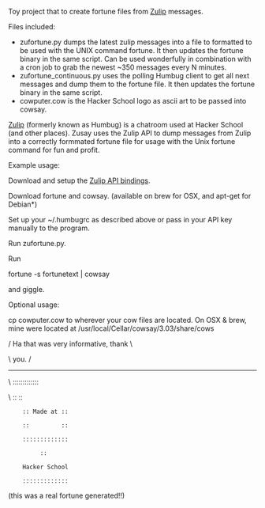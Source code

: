 Toy project that to create fortune files from <a href="http://www.zulip.com/">Zulip</a> messages. 

Files included:
* zufortune.py dumps the latest zulip messages into a file to formatted to be used with the UNIX command fortune. It then updates the fortune binary in the same script. Can be used wonderfully in combination with a cron job to grab the newest ~350 messages every N minutes.
* zufortune\_continuous.py uses the polling Humbug client to get all next messages and dump them to the fortune file. It then updates the fortune binary in the same script.
* cowputer.cow is the Hacker School logo as ascii art to be passed into cowsay.

<a href="http://www.zulip.com/">Zulip</a> (formerly known as Humbug) is a chatroom used at Hacker School (and other places). Zusay uses the Zulip API to dump messages from Zulip into a correctly formmated fortune file for usage with the Unix fortune command for fun and profit. 

Example usage:

Download and setup the <a href="https://zulip.com/api/">Zulip API bindings</a>.

Download fortune and cowsay. (available on brew for OSX, and apt-get for Debian\*)

Set up your ~/.humbugrc as described above or pass in your API key manually to the program. 

Run zufortune.py.

Run

fortune -s fortunetext | cowsay

and giggle. 

Optional usage:

cp cowputer.cow to wherever your cow files are located.
On OSX & brew, mine were located at /usr/local/Cellar/cowsay/3.03/share/cows


/ Ha that was very informative, thank \

\ you.                                /

 ------------------------------------- 

 \      :::::::::::::

  \     ::         ::

        :: Made at ::

        ::         ::

        :::::::::::::

             ::

        Hacker School

        :::::::::::::


(this was a real fortune generated!!)
